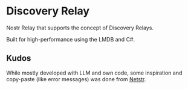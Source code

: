 # Discovery Relay

Nostr Relay that supports the concept of Discovery Relays.

Built for high-performance using the LMDB and C#.

## Kudos

While mostly developed with LLM and own code, some inspiration and copy-paste (like error messages) was done from [Netstr](https://github.com/bezysoftware/netstr).
